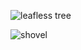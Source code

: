 ![leafless tree](https://github.com/user-attachments/assets/1f55d768-fb5b-4d02-bbd2-3bd89ded6f6a)

![shovel](https://github.com/user-attachments/assets/1cb10bae-a206-4c49-8b11-30c4460c4eed)




